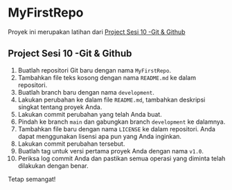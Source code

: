 # MyFirstRepo 

Proyek ini merupakan latihan dari [Project Sesi 10 -Git & Github](https://lms.digitalskola.com/task/task-detail?id=947)

## Project Sesi 10 -Git & Github

1. Buatlah repositori Git baru dengan nama `MyFirstRepo`.
2. Tambahkan file teks kosong dengan nama `README.md` ke dalam repositori.
3. Buatlah branch baru dengan nama `development`.
4. Lakukan perubahan ke dalam file `README.md`, tambahkan deskripsi singkat tentang proyek Anda.
5. Lakukan commit perubahan yang telah Anda buat.
6. Pindah ke branch `main` dan gabungkan branch `development` ke dalamnya.
7. Tambahkan file baru dengan nama `LICENSE` ke dalam repositori. Anda dapat menggunakan lisensi apa pun yang Anda inginkan.
8. Lakukan commit perubahan tersebut.
9. Buatlah tag untuk versi pertama proyek Anda dengan nama `v1.0`.
10. Periksa log commit Anda dan pastikan semua operasi yang diminta telah dilakukan dengan benar.

Tetap semangat!

